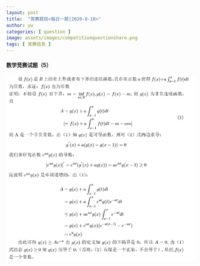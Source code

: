 ```yaml
---
layout: post
title:  "竞赛题目<每日一题|2020-8-18>"
author: yw
categories: [ question ]
image: assets/images/competitionquestionshare.png
tags: [ 竞赛信息 ]
---
```


#### 数学竞赛试题（5）

<img src="../assets/images/competitionquestion5.png" alt="">
